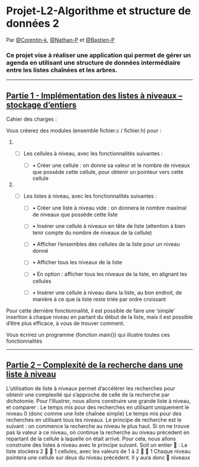 # Projet-L2-Algorithme et structure de données 2
 
Par [@Corentin-k](https://github.com/Corentin-k), [@Nathan-P](https://github.com/nathp94) et [@Bastien-P](https://github.com/bouboumako)

### Ce projet vise à réaliser une application qui permet de gérer un agenda en utilisant une structure de données intermédiaire entre les listes chaînées et les arbres. 


---
## <u>Partie 1 - Implémentation des listes à niveaux – stockage d’entiers </u>

Cahier des charges :

Vous créerez des modules (ensemble fichier.c / fichier.h) pour :
    
 1. - [ ]  Les cellules à niveau, avec les fonctionnalités suivantes :
    
        - [ ] • Créer une cellule : on donne sa valeur et le nombre de niveaux que possède cette
cellule, pour obtenir un pointeur vers cette cellule

2. - [ ]  Les listes à niveau, avec les fonctionnalités suivantes :

        - [ ] • Créer une liste à niveau vide : on donnera le nombre maximal de niveaux que
        possède cette liste

        - [ ] • Insérer une cellule à niveaux en tête de liste (attention à bien tenir compte du
        nombre de niveaux de la cellule)

        - [ ] • Afficher l’ensembles des cellules de la liste pour un niveau donné

        - [ ] • Afficher tous les niveaux de la liste

        - [ ] • En option : afficher tous les niveaux de la liste, en alignant les cellules

        - [ ] • Insérer une cellule à niveau dans la liste, au bon endroit, de manière à ce que la liste reste triée par ordre croissant

Pour cette dernière fonctionnalité, il est possible de faire une ‘simple’ insertion à
chaque niveau en partant du début de la liste, mais il est possible d’être plus
efficace, à vous de trouver comment.

Vous écrirez un programme (fonction main()) qui illustre toutes ces fonctionnalités 

---

## <u> Partie 2 – Complexité de la recherche dans une liste à niveau </u>

L’utilisation de liste à niveaux permet d’accélérer les recherches pour obtenir une complexité
qui s’approche de celle de la recherche par dichotomie. Pour l’illustrer, nous allons construire
une grande liste à niveau, et comparer :
Le temps mis pour des recherches en utilisant uniquement le niveau 0 (donc comme une liste
chaînée simple)
Le temps mis pour des recherches en utilisant tous les niveaux.
Le principe de recherche est le suivant : on commence la recherche au niveau le plus haut. Si
on ne trouve pas la valeur à ce niveau, on continue la recherche au niveau précédent en
repartant de la cellule à laquelle on était arrivé.
Pour cela, nous allons construire des listes à niveau avec le principe suivant.
Soit un entier  :
La liste stockera 2
  1 cellules, avec les valeurs de 1 à 2
  1
Chaque niveau pointera une cellule sur deux du niveau précédent. Il y aura donc 
niveaux 
